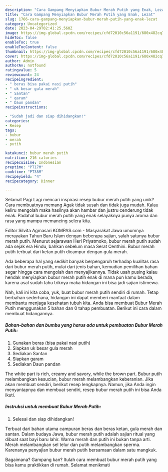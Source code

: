 ```yaml
---
description: "Cara Gampang Menyiapkan Bubur Merah Putih yang Enak, Lezat"
title: "Cara Gampang Menyiapkan Bubur Merah Putih yang Enak, Lezat"
slug: 1766-cara-gampang-menyiapkan-bubur-merah-putih-yang-enak-lezat
category: Uncategorized
date: 2023-04-29T02:41:25.560Z
image: https://img-global.cpcdn.com/recipes/cfd72010c56a1191/680x482cq70/bubur-merah-putih-foto-resep-utama.jpg
hideToc: false
enableToc: true
enableTocContent: false
thumbnail: https://img-global.cpcdn.com/recipes/cfd72010c56a1191/680x482cq70/bubur-merah-putih-foto-resep-utama.jpg
cover: https://img-global.cpcdn.com/recipes/cfd72010c56a1191/680x482cq70/bubur-merah-putih-foto-resep-utama.jpg
author: Admin
authorAv: notfound
ratingvalue: 5
reviewcount: 24
recipeingredient:
- " beras bisa pakai nasi putih"
- " uk besar gula merah"
- " Santan"
- " garam"
- " Daun pandan"
recipeinstructions:

- "Sudah jadi dan siap dihidangkan!"
categories:
- Resep
tags:
- bubur
- merah
- putih

katakunci: bubur merah putih 
nutrition: 216 calories
recipecuisine: Indonesian
preptime: "PT17M"
cooktime: "PT38M"
recipeyield: "4"
recipecategory: Dinner

---
```



Selamat Pagi Lagi mencari inspirasi resep bubur merah putih yang unik? Cara membuatnya memang Agak tidak susah dan tidak juga mudah. Kalau keliru mengolah maka hasilnya akan hambar dan justru cenderung tidak enak. Padahal bubur merah putih yang enak selayaknya punya aroma dan rasa yang mampu memancing selera kita.


Editor Silvita Agmasari KOMPAS.com - Masyarakat Jawa umumnya merayakan Tahun Baru Islam dengan beberapa sajian, salah satunya bubur merah putih. Menurut sejarawan Heri Priyatmoko, bubur merah putih sudah ada sejak era Hindu, bahkan sebelum masa Serat Centhini. Bubur merah putih terbuat dari ketan putih dicampur dengan gula merah.

Ada beberapa hal yang sedikit banyak berpengaruh terhadap kualitas rasa dari bubur merah putih, mulai dari jenis bahan, kemudian pemilihan bahan segar hingga cara mengolah dan menyajikannya. Tidak usah pusing kalau hendak menyiapkan bubur merah putih enak di mana pun kamu berada, karena asal sudah tahu triknya maka hidangan ini bisa jadi sajian istimewa.


Nah, kali ini kita coba, yuk, buat bubur merah putih sendiri di rumah. Tetap berbahan sederhana, hidangan ini dapat memberi manfaat dalam membantu menjaga kesehatan tubuh kita. Anda bisa membuat Bubur Merah Putih menggunakan 5 bahan dan 0 tahap pembuatan. Berikut ini cara dalam membuat hidangannya.

<!--inarticleads1-->

##### Bahan-bahan dan bumbu yang harus ada untuk pembuatan Bubur Merah Putih:

1. Gunakan  beras (bisa pakai nasi putih)
1. Siapkan  uk besar gula merah
1. Sediakan  Santan
1. Siapkan  garam
1. Sediakan  Daun pandan


The white part is rich, creamy and savory, while the brown part. Bubur putih melambangkan kesucian, bubur merah melambangkan keberanian. Jika akan membuat sendiri, berikut resep lengkapnya. Namun, jika Anda ingin menyantapnya dan membuat sendiri, resep bubur merah putih ini bisa Anda ikuti. 

<!--inarticleads2-->

##### Instruksi untuk membuat Bubur Merah Putih:


1. Selesai dan siap dihidangkan!

Terbuat dari bahan utama campuran beras dan beras ketan, gula merah dan santan. Dalam budaya Jawa, bubur merah putih adalah sajian ritual yang dibuat saat bayi baru lahir. Warna merah dan putih ini bukan tanpa arti. Merah melambangkan sel telur dan putih melambangkan sperma. Karenanya penyajian bubur merah putih bersamaan dalam satu mangkuk. 

Bagaimana? Gampang kan? Itulah cara membuat bubur merah putih yang bisa kamu praktikkan di rumah. Selamat menikmati
